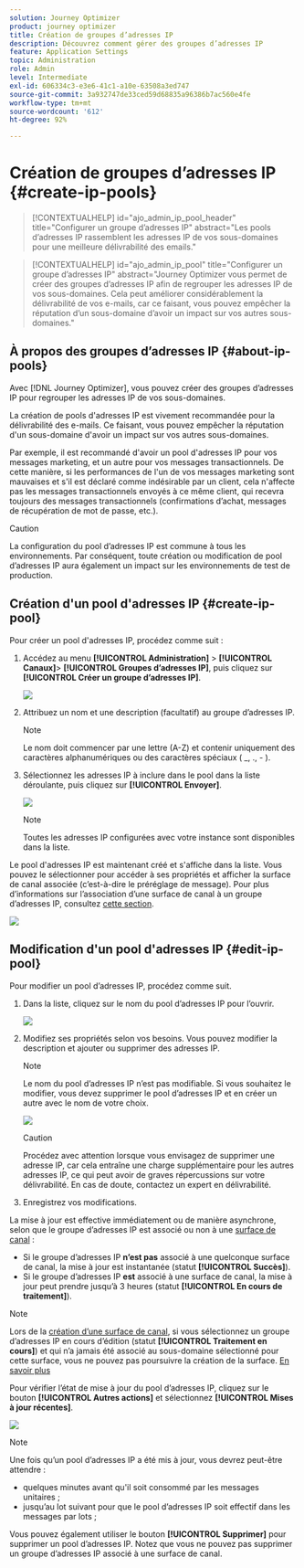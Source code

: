 ```yaml
---
solution: Journey Optimizer
product: journey optimizer
title: Création de groupes d’adresses IP
description: Découvrez comment gérer des groupes d’adresses IP
feature: Application Settings
topic: Administration
role: Admin
level: Intermediate
exl-id: 606334c3-e3e6-41c1-a10e-63508a3ed747
source-git-commit: 3a932747de33ced59d68835a96386b7ac560e4fe
workflow-type: tm+mt
source-wordcount: '612'
ht-degree: 92%

---
```


# Création de groupes d’adresses IP {#create-ip-pools}

>[!CONTEXTUALHELP]
>id="ajo_admin_ip_pool_header"
>title="Configurer un groupe d’adresses IP"
>abstract="Les pools d’adresses IP rassemblent les adresses IP de vos sous-domaines pour une meilleure délivrabilité des emails."

>[!CONTEXTUALHELP]
>id="ajo_admin_ip_pool"
>title="Configurer un groupe d’adresses IP"
>abstract="Journey Optimizer vous permet de créer des groupes d’adresses IP afin de regrouper les adresses IP de vos sous-domaines. Cela peut améliorer considérablement la délivrabilité de vos e-mails, car ce faisant, vous pouvez empêcher la réputation d’un sous-domaine d’avoir un impact sur vos autres sous-domaines."

## À propos des groupes d’adresses IP {#about-ip-pools}

Avec [!DNL Journey Optimizer], vous pouvez créer des groupes d’adresses IP pour regrouper les adresses IP de vos sous-domaines.

La création de pools d&#39;adresses IP est vivement recommandée pour la délivrabilité des e-mails. Ce faisant, vous pouvez empêcher la réputation d&#39;un sous-domaine d&#39;avoir un impact sur vos autres sous-domaines.

Par exemple, il est recommandé d&#39;avoir un pool d&#39;adresses IP pour vos messages marketing, et un autre pour vos messages transactionnels. De cette manière, si les performances de l&#39;un de vos messages marketing sont mauvaises et s&#39;il est déclaré comme indésirable par un client, cela n&#39;affecte pas les messages transactionnels envoyés à ce même client, qui recevra toujours des messages transactionnels (confirmations d’achat, messages de récupération de mot de passe, etc.).

>[!CAUTION]
>
>La configuration du pool d’adresses IP est commune à tous les environnements. Par conséquent, toute création ou modification de pool d’adresses IP aura également un impact sur les environnements de test de production.

## Création d&#39;un pool d&#39;adresses IP {#create-ip-pool}

Pour créer un pool d&#39;adresses IP, procédez comme suit :

1. Accédez au menu **[!UICONTROL Administration]** > **[!UICONTROL Canaux]**> **[!UICONTROL Groupes d’adresses IP]**, puis cliquez sur **[!UICONTROL Créer un groupe d’adresses IP]**.

   ![](assets/ip-pool-create.png)

1. Attribuez un nom et une description (facultatif) au groupe d’adresses IP.

   >[!NOTE]
   >
   >Le nom doit commencer par une lettre (A-Z) et contenir uniquement des caractères alphanumériques ou des caractères spéciaux ( _, ., - ).

1. Sélectionnez les adresses IP à inclure dans le pool dans la liste déroulante, puis cliquez sur **[!UICONTROL Envoyer]**.

   ![](assets/ip-pool-config.png)

   >[!NOTE]
   >
   >Toutes les adresses IP configurées avec votre instance sont disponibles dans la liste.

Le pool d&#39;adresses IP est maintenant créé et s&#39;affiche dans la liste. Vous pouvez le sélectionner pour accéder à ses propriétés et afficher la surface de canal associée (c’est-à-dire le préréglage de message). Pour plus d’informations sur l’association d’une surface de canal à un groupe d’adresses IP, consultez [cette section](channel-surfaces.md).

![](assets/ip-pool-created.png)

## Modification d&#39;un pool d&#39;adresses IP {#edit-ip-pool}

Pour modifier un pool d’adresses IP, procédez comme suit.

1. Dans la liste, cliquez sur le nom du pool d’adresses IP pour l’ouvrir.

   ![](assets/ip-pool-list.png)

1. Modifiez ses propriétés selon vos besoins. Vous pouvez modifier la description et ajouter ou supprimer des adresses IP.

   >[!NOTE]
   >
   >Le nom du pool d’adresses IP n’est pas modifiable. Si vous souhaitez le modifier, vous devez supprimer le pool d’adresses IP et en créer un autre avec le nom de votre choix.

   ![](assets/ip-pool-edit.png)

   >[!CAUTION]
   >
   >Procédez avec attention lorsque vous envisagez de supprimer une adresse IP, car cela entraîne une charge supplémentaire pour les autres adresses IP, ce qui peut avoir de graves répercussions sur votre délivrabilité. En cas de doute, contactez un expert en délivrabilité.

1. Enregistrez vos modifications.

La mise à jour est effective immédiatement ou de manière asynchrone, selon que le groupe d’adresses IP est associé ou non à une [surface de canal](channel-surfaces.md) :

* Si le groupe d’adresses IP **n’est pas** associé à une quelconque surface de canal, la mise à jour est instantanée (statut **[!UICONTROL Succès]**).
* Si le groupe d’adresses IP **est** associé à une surface de canal, la mise à jour peut prendre jusqu’à 3 heures (statut **[!UICONTROL En cours de traitement]**).

>[!NOTE]
>
>Lors de la [création d’une surface de canal](channel-surfaces.md#create-channel-surface), si vous sélectionnez un groupe d’adresses IP en cours d’édition (statut **[!UICONTROL Traitement en cours]**) et qui n’a jamais été associé au sous-domaine sélectionné pour cette surface, vous ne pouvez pas poursuivre la création de la surface. [En savoir plus](channel-surfaces.md#subdomains-and-ip-pools)

Pour vérifier l’état de mise à jour du pool d’adresses IP, cliquez sur le bouton **[!UICONTROL Autres actions]** et sélectionnez **[!UICONTROL Mises à jour récentes]**.

![](assets/ip-pool-recent-update.png)

>[!NOTE]
>
>Une fois qu’un pool d’adresses IP a été mis à jour, vous devrez peut-être attendre :
>* quelques minutes avant qu&#39;il soit consommé par les messages unitaires ;
>* jusqu’au lot suivant pour que le pool d’adresses IP soit effectif dans les messages par lots ;


Vous pouvez également utiliser le bouton **[!UICONTROL Supprimer]** pour supprimer un pool d’adresses IP. Notez que vous ne pouvez pas supprimer un groupe d’adresses IP associé à une surface de canal.


